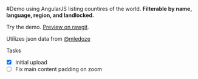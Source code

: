 #Demo using AngularJS listing countires of the world. 
**Filterable by name, language, region, and landlocked.**

Try the demo. [Preview on rawgit](https://rawgit.com/cdaley78/countries-angular-demo/master/index.html).

Utilizes json data from [@mledoze](https://github.com/mledoze/countries) 

Tasks
- [x] Initial upload
- [ ] Fix main content padding on zoom
